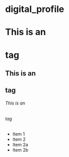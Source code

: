 # digital_profile
# This is an <h1> tag
## This is an <h2> tag
###### This is an <h6> tag
  
  * Item 1
  * Item 2
  * Item 2a
  * Item 2b

 
